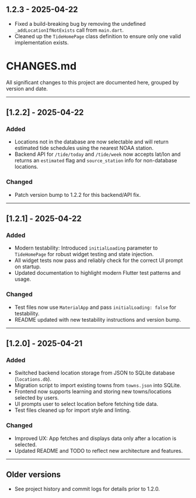## 1.2.3 - 2025-04-22
- Fixed a build-breaking bug by removing the undefined `_addLocationIfNotExists` call from `main.dart`.
- Cleaned up the `TideHomePage` class definition to ensure only one valid implementation exists.
# CHANGES.md

All significant changes to this project are documented here, grouped by version and date.

---

## [1.2.2] - 2025-04-22
### Added
- Locations not in the database are now selectable and will return estimated tide schedules using the nearest NOAA station.
- Backend API for `/tide/today` and `/tide/week` now accepts lat/lon and returns an `estimated` flag and `source_station` info for non-database locations.

### Changed
- Patch version bump to 1.2.2 for this backend/API fix.

---

## [1.2.1] - 2025-04-22
### Added
- Modern testability: Introduced `initialLoading` parameter to `TideHomePage` for robust widget testing and state injection.
- All widget tests now pass and reliably check for the correct UI prompt on startup.
- Updated documentation to highlight modern Flutter test patterns and usage.

### Changed
- Test files now use `MaterialApp` and pass `initialLoading: false` for testability.
- README updated with new testability instructions and version bump.

---

## [1.2.0] - 2025-04-21
### Added
- Switched backend location storage from JSON to SQLite database (`locations.db`).
- Migration script to import existing towns from `towns.json` into SQLite.
- Frontend now supports learning and storing new towns/locations selected by users.
- UI prompts user to select location before fetching tide data.
- Test files cleaned up for import style and linting.

### Changed
- Improved UX: App fetches and displays data only after a location is selected.
- Updated README and TODO to reflect new architecture and features.

---

## Older versions
- See project history and commit logs for details prior to 1.2.0.
